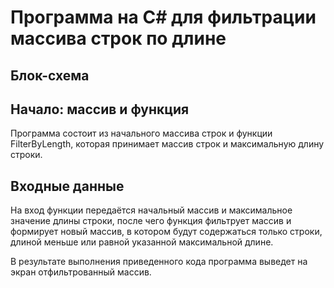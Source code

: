# Программа на C# для фильтрации массива строк по длине

## Блок-схема



## Начало: массив и функция

Программа состоит из начального массива строк и функции FilterByLength, которая принимает массив строк и максимальную длину строки.

## Входные данные

На вход функции передаётся начальный массив и максимальное значение длины строки, после чего функция фильтрует массив и формирует новый массив, в котором будут содержаться только строки, длиной меньше или равной указанной максимальной длине.

В результате выполнения приведенного кода программа выведет на экран отфильтрованный массив.